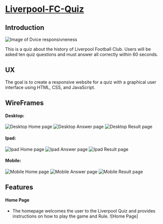 # [Liverpool-FC-Quiz](https://ciarangriffin93.github.io/Liverpool-FC-Quiz/)

## Introduction

![Image of Dvice responsivneness](/assets/image/Introduction-image.png)

This is a quiz about the history of Liverpool Football Club. Users will be asked ten quiz questions and must answer all correctly within 60 seconds. 

## UX

The goal is to create a responsive website for a quiz with a graphical user interface using HTML, CSS, and JavaScript.

## WireFrames

#### Desktop:
![Desktop Home page](/assets/image/Browser-Home.png)
![Desktop Answer page](/assets/image/Browser-Answer.png)
![Desktop Result page](/assets/image/Browser-Result.png)

#### Ipad:
![Ipad Home page](/assets/image/Ipad-Home.png)
![Ipad Answer page](/assets/image/Ipad-Answer.png)
![Ipad Result page](/assets/image/Ipad-Result.png)

#### Mobile:
![Mobile Home page](/assets/image/Iphone-Home.png)
![Mobile Answer page](/assets/image/Iphone-Answer.png)
![Mobile Result page](/assets/image/Iphone-Result.png)

## Features

#### Home Page

*  The homepage welcomes the user to the Liverpool Quiz and provides instructions on how to play the game and Rule.
![Home Page]